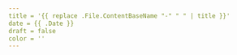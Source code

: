```yaml
---
title = '{{ replace .File.ContentBaseName "-" " " | title }}'
date = {{ .Date }}
draft = false
color = ''
---
```

